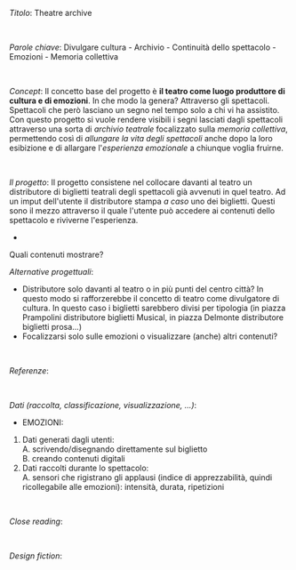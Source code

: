 *Titolo*: Theatre archive 

<br>

*Parole chiave*: Divulgare cultura - Archivio - Continuità dello spettacolo - Emozioni - Memoria collettiva

<br>

*Concept*: Il concetto base del progetto è **il teatro come luogo produttore di cultura e di emozioni**. In che modo la genera? Attraverso gli spettacoli. Spettacoli che però lasciano un segno nel tempo solo a chi vi ha assistito. <br>
Con questo progetto si vuole rendere visibili i segni lasciati dagli spettacoli attraverso una sorta di *archivio teatrale* focalizzato sulla *memoria collettiva*, permettendo così di *allungare la vita degli spettacoli* anche dopo la loro esibizione e di allargare l'*esperienza emozionale* a chiunque voglia fruirne. <br>

<br>

*Il progetto*: Il progetto consistene nel collocare davanti al teatro un distributore di biglietti teatrali degli spettacoli già avvenuti in quel teatro. Ad un imput dell'utente il distributore stampa *a caso* uno dei biglietti. Questi sono il mezzo attraverso il quale l'utente può accedere ai contenuti dello spettacolo e riviverne l'esperienza. <br>
- <br>
Quali contenuti mostrare? 


*Alternative progettuali*: 
- Distributore solo davanti al teatro o in più punti del centro città? In questo modo si rafforzerebbe il concetto di teatro come divulgatore di cultura. In questo caso i biglietti sarebbero divisi per tipologia (in piazza Prampolini distributore biglietti Musical, in piazza Delmonte distributore biglietti prosa...) <br>
- Focalizzarsi solo sulle emozioni o visualizzare (anche) altri contenuti? 

<br>

*Referenze*: 

<br>

*Dati (raccolta, classificazione, visualizzazione, …)*: <br>
- EMOZIONI: <br>
1. Dati generati dagli utenti: <br>
  A. scrivendo/disegnando direttamente sul biglietto <br>
  B. creando contenuti digitali <br>
2. Dati raccolti durante lo spettacolo: <br>
  A. sensori che rigistrano gli applausi (indice di apprezzabilità, quindi ricollegabile alle emozioni): intensità, durata, ripetizioni

<br>

*Close reading*: 

<br>

*Design fiction*: 

